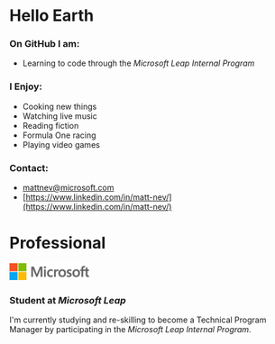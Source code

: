# Hello Earth

### **On GitHub I am:**
- Learning to code through the *Microsoft Leap Internal Program* 

### **I Enjoy:**
- Cooking new things 
- Watching live music 
- Reading fiction
- Formula One racing 
- Playing video games 

### **Contact:**
- [mattnev@microsoft.com](mattnev@microsoft.com)
- [https://www.linkedin.com/in/matt-nev/](https://www.linkedin.com/in/matt-nev/)

# Professional 
![](https://github.com/matt-nev/matt-nev/blob/main/microsoft.png)

### **Student at *Microsoft Leap***

I'm currently studying and re-skilling to become a Technical Program Manager by participating in the *Microsoft Leap Internal Program*. 


